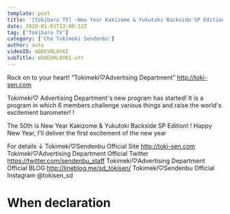 ```yaml
---
template: post
title: '[Tokibaro TV] ~New Year Kakizome & Yukutoki Backside SP Edition~ Tokimeki ♡ Barometer Rise TV ep50'
date: 2020-01-01T13:00:12Z
tag: ['Tokibaro TV']
category: ['Cho Tokimeki Sendenbu']
author: auto 
videoID: mO8EVRL8YKI
subTitle: mO8EVRL8YKI.vtt
---
```

Rock on to your heart! “Tokimeki♡Advertising Department” http://toki-sen.com

Tokimeki♡ Advertising Department's new program has started!
It is a program in which 6 members challenge various things and raise the world's excitement barometer! !

The 50th is New Year Kakizome & Yukutoki Backside SP Edition! !
Happy New Year, I'll deliver the first excitement of the new year

For details ↓
Tokimeki♡Sendenbu Official Site
http://toki-sen.com
Tokimeki♡Advertising Department Official Twitter
https://twitter.com/sendenbu_staff
Tokimeki♡Advertising Department Official BLOG
http://lineblog.me/sd_tokisen/
Tokimeki♡Sendenbu Official
Instagram @tokisen_sd

# When declaration